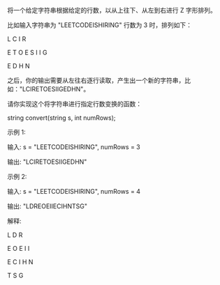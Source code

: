 将一个给定字符串根据给定的行数，以从上往下、从左到右进行 Z 字形排列。

比如输入字符串为 "LEETCODEISHIRING" 行数为 3 时，排列如下：

L       C       I       R

E   T  O  E  S   I   I   G

E       D      H      N

之后，你的输出需要从左往右逐行读取，产生出一个新的字符串，比如："LCIRETOESIIGEDHN"。

请你实现这个将字符串进行指定行数变换的函数：

string convert(string s, int numRows);

示例 1:

输入: s = "LEETCODEISHIRING", numRows = 3

输出: "LCIRETOESIIGEDHN"



示例 2:

输入: s = "LEETCODEISHIRING", numRows = 4

输出: "LDREOEIIECIHNTSG"

解释:

L        D        R

E    O E     I   I

E C     I  H    N

T        S        G